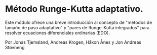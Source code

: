 # Método Runge-Kutta adaptativo.

Este módulo ofrece una breve introducción al concepto de "métodos de tamaño de paso adaptativo" y "pares de Runge-Kutta integrados" para resolver ecuaciones diferenciales ordinarias (EDO).


<section class = "post-meta">
Por Jonas Tjemsland, Andreas Krogen, Håkon Ånes y Jon Andreas Støvneng
</section>
